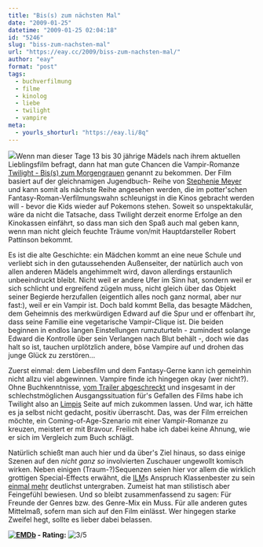 ```yaml
---
title: "Bis(s) zum nächsten Mal"
date: "2009-01-25"
datetime: "2009-01-25 02:04:18"
id: "5246"
slug: "biss-zum-nachsten-mal"
url: "https://eay.cc/2009/biss-zum-nachsten-mal/"
author: "eay"
format: "post"
tags:
  - buchverfilmung
  - filme
  - kinolog
  - liebe
  - twilight
  - vampire
meta:
  - yourls_shorturl: "https://eay.li/8q"
---
```


![](https://eay.cc/uploads/2009/twilight.jpg)Wenn man dieser Tage 13 bis 30 jährige Mädels nach ihrem aktuellen Lieblingsfilm befragt, dann hat man gute Chancen die Vampir-Romanze [Twilight - Bis(s) zum Morgengrauen](http://www.imdb.com/title/tt1099212/) genannt zu bekommen. Der Film basiert auf der gleichnamigen Jugendbuch- Reihe von [Stephenie Meyer](http://de.wikipedia.org/wiki/Stephenie_Meyer) und kann somit als nächste Reihe angesehen werden, die im potter'schen Fantasy-Roman-Verfilmungswahn schleunigst in die Kinos gebracht werden will - bevor die Kids wieder auf Pokemons stehen. Soweit so unspektakulär, wäre da nicht die Tatsache, dass Twilight derzeit enorme Erfolge an den Kinokassen einfährt, so dass man sich den Spaß auch mal geben kann, wenn man nicht gleich feuchte Träume von/mit Hauptdarsteller Robert Pattinson bekommt.

Es ist die alte Geschichte: ein Mädchen kommt an eine neue Schule und verliebt sich in den gutaussehenden Außenseiter, der natürlich auch von allen anderen Mädels angehimmelt wird, davon allerdings erstaunlich unbeeindruckt bleibt. Nicht weil er andere Ufer im Sinn hat, sondern weil er sich schlicht und ergreifend zügeln muss, nicht gleich über das Objekt seiner Begierde herzufallen (eigentlich alles noch ganz normal, aber nur fast:), weil er ein Vampir ist. Doch bald kommt Bella, das besagte Mädchen, dem Geheimnis des merkwürdigen Edward auf die Spur und er offenbart ihr, dass seine Familie eine vegetarische Vampir-Clique ist. Die beiden beginnen in endlos langen Einstellungen rumzuturteln - zumindest solange Edward die Kontrolle über sein Verlangen nach Blut behält -, doch wie das halt so ist, tauchen urplötzlich andere, böse Vampire auf und drohen das junge Glück zu zerstören...

Zuerst einmal: dem Liebesfilm und dem Fantasy-Gerne kann ich gemeinhin nicht allzu viel abgewinnen. Vampire finde ich hingegen okay (wer nicht?). Ohne Buchkenntnisse, [vom Trailer abgeschreckt](http://www.moviemaze.de/media/trailer/view/flash/33763/) und insgesamt in der schlechstmöglichen Ausgangssituation für's Gefallen des Films habe ich Twilight also an [Limpis](http://spaetz.eayz.net/) Seite auf mich zukommen lassen. Und war, ich hätte es ja selbst nicht gedacht, positiv überrascht. Das, was der Film erreichen möchte, ein Coming-of-Age-Szenario mit einer Vampir-Romanze zu kreuzen, meistert er mit Bravour. Freilich habe ich dabei keine Ahnung, wie er sich im Vergleich zum Buch schlägt.

Natürlich schießt man auch hier und da über's Ziel hinaus, so dass einige Szenen auf den _nicht ganz so_ involvierten Zuschauer ungewollt komisch wirken. Neben einigen (Traum-?)Sequenzen seien hier vor allem die wirklich grottigen Special-Effects erwähnt, die [ILM](http://en.wikipedia.org/wiki/Industrial_Light_and_Magic)s Anspruch Klassenbester zu sein [einmal mehr](//eay.cc/2008/indy-und-et/) deutlichst untergraben. Zumeist hat man stilistisch aber Feingefühl bewiesen. Und so bleibt zusammenfassend zu sagen: Für Freunde der Genres bzw. des Genre-Mix ein Muss. Für alle anderen gutes Mittelmaß, sofern man sich auf den Film einlässt. Wer hingegen starke Zweifel hegt, sollte es lieber dabei belassen.

 **[![EMDb](/uploads/pages/emdb/emdb_mini.gif)](http://eay.cc/emdb/) - Rating:** ![3/5](/uploads/pages/emdb/s_3.gif)
